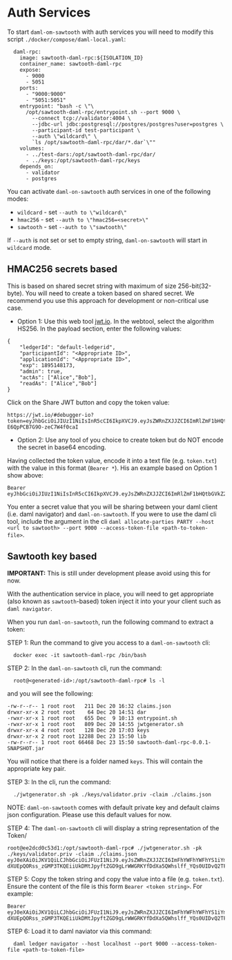 # Auth Services

To start `daml-om-sawtooth` with auth services you will need to modify this script `./docker/compose/daml-local.yaml`:

```
  daml-rpc:
    image: sawtooth-daml-rpc:${ISOLATION_ID}
    container_name: sawtooth-daml-rpc
    expose:
      - 9000
      - 5051
    ports:
      - "9000:9000"
      - "5051:5051"
    entrypoint: "bash -c \"\
      /opt/sawtooth-daml-rpc/entrypoint.sh --port 9000 \
        --connect tcp://validator:4004 \
        --jdbc-url jdbc:postgresql://postgres/postgres?user=postgres \
        --participant-id test-participant \
        --auth \"wildcard\" \
        `ls /opt/sawtooth-daml-rpc/dar/*.dar`\""
    volumes:
      - ../test-dars:/opt/sawtooth-daml-rpc/dar/
      - ../keys:/opt/sawtooth-daml-rpc/keys
    depends_on:
      - validator
      - postgres
```

You can activate `daml-on-sawtooth` auth services in one of the following modes:

* `wildcard` - set `--auth to \"wildcard\"`
* `hmac256` - set `--auth to \"hmac256=<secret>\"`
* `sawtooth` - set `--auth to \"sawtooth\"`

If `--auth` is not set or set to empty string, `daml-on-sawtooth` will start in `wildcard` mode.

## HMAC256 secrets based

This is based on shared secret string with maximum of size 256-bit(32-byte). You will need to create a token based on shared secret. We recommend you use this approach for development or non-critical use case.

* Option 1: Use this web tool [jwt.io](https://jwt.io/). In the webtool, select the algorithm HS256. In the payload section, enter the following values:

```
{
    "ledgerId": "default-ledgerid",
    "participantId": "<Appropriate ID>",
    "applicationId": "<Appropriate ID>",
    "exp": 1895148173,
    "admin": true,
    "actAs": ["Alice","Bob"],
    "readAs": ["Alice","Bob"]
}
```

Click on the Share JWT button and copy the token value:
```
https://jwt.io/#debugger-io?token=eyJhbGciOiJIUzI1NiIsInR5cCI6IkpXVCJ9.eyJsZWRnZXJJZCI6ImRlZmF1bHQtbGVkZ2VyaWQiLCJwYXJ0aWNpcGFudElkIjpudWxsLCJhcHBsaWNhdGlvbklkIjpudWxsLCJleHAiOjE4OTUxNDgxNzMsImFkbWluIjp0cnVlLCJhY3RBcyI6WyJBbGljZSIsIkJvYiJdLCJyZWFkQXMiOlsiQWxpY2UiLCJCb2IiXX0.5zJh9G9uithw96gB5VF-E6QpPCB7G9O-zeC7W4f0caI
```

* Option 2: Use any tool of you choice to create token but do NOT encode the secret in base64 encoding.

Having collected the token value, encode it into a text file (e.g. `token.txt`) with the value in this format (`Bearer *`). His an example based on Option 1 show above:
```
Bearer eyJhbGciOiJIUzI1NiIsInR5cCI6IkpXVCJ9.eyJsZWRnZXJJZCI6ImRlZmF1bHQtbGVkZ2VyaWQiLCJwYXJ0aWNpcGFudElkIjpudWxsLCJhcHBsaWNhdGlvbklkIjpudWxsLCJleHAiOjE4OTUxNDgxNzMsImFkbWluIjp0cnVlLCJhY3RBcyI6WyJBbGljZSIsIkJvYiJdLCJyZWFkQXMiOlsiQWxpY2UiLCJCb2IiXX0
```

You enter a secret value that you will be sharing between your daml client (i.e. daml navigator) and `daml-on-sawtooth`. If you were to use the daml cli tool, include the argument in the cli `daml allocate-parties PARTY --host <url to sawtooth> --port 9000 --access-token-file <path-to-token-file>`.

## Sawtooth key based

**IMPORTANT:** This is still under development please avoid using this for now.

With the authentication service in place, you will need to get appropriate (also known as `sawtooth`-based) token inject it into your your client such as `daml navigator`.

When you run `daml-on-sawtooth`, run the following command to extract a token:

STEP 1: Run the command to give you access to a `daml-on-sawtooth` cli:
```
  docker exec -it sawtooth-daml-rpc /bin/bash
```

STEP 2: In the `daml-on-sawtooth` cli, run the command:
```
  root@<generated-id>:/opt/sawtooth-daml-rpc# ls -l
```
and you will see the following:
```
-rw-r--r-- 1 root root   211 Dec 20 16:32 claims.json
drwxr-xr-x 2 root root    64 Dec 20 14:51 dar
-rwxr-xr-x 1 root root   655 Dec  9 10:13 entrypoint.sh
-rwxr-xr-x 1 root root   809 Dec 20 14:55 jwtgenerator.sh
drwxr-xr-x 4 root root   128 Dec 20 17:03 keys
drwxr-xr-x 2 root root 12288 Dec 23 15:50 lib
-rw-r--r-- 1 root root 66468 Dec 23 15:50 sawtooth-daml-rpc-0.0.1-SNAPSHOT.jar
```
You will notice that there is a folder named `keys`. This will contain the appropriate key pair.

STEP 3: In the cli, run the command:
```
  ./jwtgenerator.sh -pk ./keys/validator.priv -claim ./claims.json
```
NOTE: `daml-on-sawtooth` comes with default private key and default claims json configuration. Please use this default values for now.

STEP 4: The `daml-on-sawtooth` cli will display a string representation of the Token/
```
root@ee2dcd0c53d1:/opt/sawtooth-daml-rpc# ./jwtgenerator.sh -pk ./keys/validator.priv -claim ./claims.json
eyJ0eXAiOiJKV1QiLCJhbGciOiJFUzI1NiJ9.eyJsZWRnZXJJZCI6ImFhYWFhYWFhYS1iYmJiLWNjY2MtZGRkZC1lZWVlZWVlZWVlZWUiLCJhY3RBcyI6W251bGxdLCJleHAiOjEzMDA4MTkzODAsInJlYWRBcyI6W251bGwsbnVsbF19.Gm9-dXUEpQORss_zGMP3TKQEiiUkDMtJpyftZGD9gLrWWGRKYfDdXa5QWhslff_YQs0UIDvQ2TFapep0UJXMAg
```

STEP 5: Copy the token string and copy the value into a file (e.g. `token.txt`). Ensure the content of the file is this form `Bearer <token string>`. For example:
```
Bearer eyJ0eXAiOiJKV1QiLCJhbGciOiJFUzI1NiJ9.eyJsZWRnZXJJZCI6ImFhYWFhYWFhYS1iYmJiLWNjY2MtZGRkZC1lZWVlZWVlZWVlZWUiLCJhY3RBcyI6W251bGxdLCJleHAiOjEzMDA4MTkzODAsInJlYWRBcyI6W251bGwsbnVsbF19.Gm9-dXUEpQORss_zGMP3TKQEiiUkDMtJpyftZGD9gLrWWGRKYfDdXa5QWhslff_YQs0UIDvQ2TFapep0UJXMAg
```

STEP 6: Load it to daml naviator via this command:
```
  daml ledger navigator --host localhost --port 9000 --access-token-file <path-to-token-file>
```
